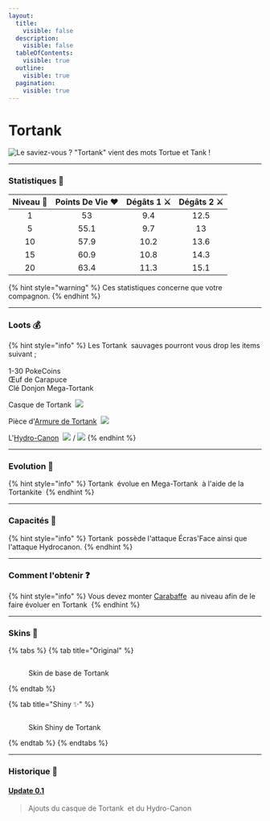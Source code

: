 ```yaml
---
layout:
  title:
    visible: false
  description:
    visible: false
  tableOfContents:
    visible: true
  outline:
    visible: true
  pagination:
    visible: true
---
```


# Tortank

<img src="../../../.gitbook/assets/file.excalidraw (12).svg" alt="Le saviez-vous ? &#x22;Tortank&#x22; vient des mots Tortue et Tank !" class="gitbook-drawing">

***

### Statistiques 💠

| Niveau 🧪 | Points De Vie ❤️ | Dégâts 1 ⚔️ | Dégâts 2 ⚔️ |
| :-------: | :--------------: | :---------: | :---------: |
|     1     |        53        |     9.4     |     12.5    |
|     5     |       55.1       |     9.7     |      13     |
|     10    |       57.9       |     10.2    |     13.6    |
|     15    |       60.9       |     10.8    |     14.3    |
|     20    |       63.4       |     11.3    |     15.1    |

{% hint style="warning" %}
Ces statistiques concerne que votre compagnon.
{% endhint %}

***

### Loots 💰

{% hint style="info" %}
Les Tortank <img src="../../../.gitbook/assets/blastoise (4).png" alt="" data-size="line">  sauvages pourront vous drop les items suivant ; \
\
&#x20;1-30 PokeCoins <img src="../../../.gitbook/assets/image (140).png" alt="" data-size="line">\
Œuf de Carapuce <img src="../../../.gitbook/assets/image (38).png" alt="" data-size="line">\
Clé Donjon Mega-Tortank <img src="../../../.gitbook/assets/image (37).png" alt="" data-size="line">

Casque de Tortank <img src="../../../.gitbook/assets/blastoise_helmet (3).png" alt="" data-size="line"> ![](../../../.gitbook/assets/image.png)

Pièce d'[Armure de Tortank](../../../equipement/armures/armure-de-tortank.md) <img src="../../../.gitbook/assets/blastoise_armors.png" alt="" data-size="line"> ![](<../../../.gitbook/assets/image (258).png>)&#x20;

&#x20;L'[Hydro-Canon](../../../equipement/armes/hydro-canon.md) <img src="../../../.gitbook/assets/blastoise_weapon.png" alt="" data-size="line"> ![](../../../.gitbook/assets/image.png)  / ![](<../../../.gitbook/assets/image (259).png>)
{% endhint %}

***

### Evolution 🔆

{% hint style="info" %}
Tortank <img src="../../../.gitbook/assets/blastoise (4).png" alt="" data-size="line"> évolue en Mega-Tortank <img src="../../../.gitbook/assets/blastoise_mega (3).png" alt="" data-size="line"> à l'aide de la Tortankite <img src="../../../.gitbook/assets/image (39).png" alt="" data-size="original">&#x20;
{% endhint %}

***

### Capacités  🏹

{% hint style="info" %}
Tortank <img src="../../../.gitbook/assets/blastoise (4).png" alt="" data-size="line">  possède l'attaque Écras'Face ainsi que l'attaque Hydrocanon.
{% endhint %}

***

### Comment l'obtenir ❓

{% hint style="info" %}
Vous devez monter [Carabaffe](a.md) <img src="../../../.gitbook/assets/wartortle (3).png" alt="" data-size="line"> au niveau afin de le faire évoluer en Tortank <img src="../../../.gitbook/assets/blastoise (4).png" alt="" data-size="line">&#x20;
{% endhint %}

***

### Skins 🎨

{% tabs %}
{% tab title="Original" %}
<figure><img src="../../../.gitbook/assets/blastoise (6).png" alt=""><figcaption><p>Skin de base de Tortank</p></figcaption></figure>
{% endtab %}

{% tab title="Shiny ✨" %}
<figure><img src="../../../.gitbook/assets/shinyblastoise.png" alt=""><figcaption><p>Skin Shiny de Tortank</p></figcaption></figure>
{% endtab %}
{% endtabs %}

***

### Historique 📖&#x20;

#### [Update 0.1](../../../pokedonjon/mise-a-jours.md#samedi-6-juillet-2024-or-m.a.j.-0.1-maintenance)

> Ajouts du casque de Tortank <img src="../../../.gitbook/assets/image (1).png" alt="" data-size="original"> et du Hydro-Canon <img src="../../../.gitbook/assets/image (1).png" alt="" data-size="original">&#x20;
